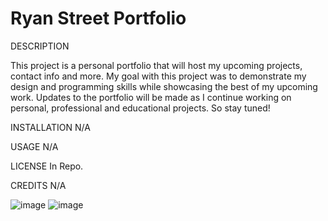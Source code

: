 # Ryan Street Portfolio

DESCRIPTION

This project is a personal portfolio that will host my upcoming projects, contact info and more.
My goal with this project was to demonstrate my design and programming skills while showcasing the best of my upcoming work.
Updates to the portfolio will be made as I continue working on personal, professional and educational projects. So stay tuned!

INSTALLATION
N/A

USAGE
N/A

LICENSE
In Repo.

CREDITS
N/A

![image](https://user-images.githubusercontent.com/112584082/192368475-f26f6849-51e5-4023-9f21-11c7218ca578.png)
![image](https://user-images.githubusercontent.com/112584082/192368522-b792d331-93ed-4b65-87f3-47f2612f042d.png)




